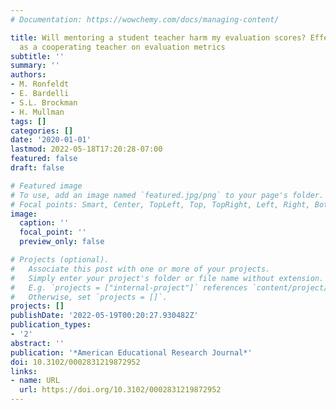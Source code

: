 ```yaml
---
# Documentation: https://wowchemy.com/docs/managing-content/

title: Will mentoring a student teacher harm my evaluation scores? Effects of serving
  as a cooperating teacher on evaluation metrics
subtitle: ''
summary: ''
authors:
- M. Ronfeldt
- E. Bardelli
- S.L. Brockman
- H. Mullman
tags: []
categories: []
date: '2020-01-01'
lastmod: 2022-05-18T17:20:28-07:00
featured: false
draft: false

# Featured image
# To use, add an image named `featured.jpg/png` to your page's folder.
# Focal points: Smart, Center, TopLeft, Top, TopRight, Left, Right, BottomLeft, Bottom, BottomRight.
image:
  caption: ''
  focal_point: ''
  preview_only: false

# Projects (optional).
#   Associate this post with one or more of your projects.
#   Simply enter your project's folder or file name without extension.
#   E.g. `projects = ["internal-project"]` references `content/project/deep-learning/index.md`.
#   Otherwise, set `projects = []`.
projects: []
publishDate: '2022-05-19T00:20:27.930482Z'
publication_types:
- '2'
abstract: ''
publication: '*American Educational Research Journal*'
doi: 10.3102/0002831219872952
links:
- name: URL
  url: https://doi.org/10.3102/0002831219872952
---
```

